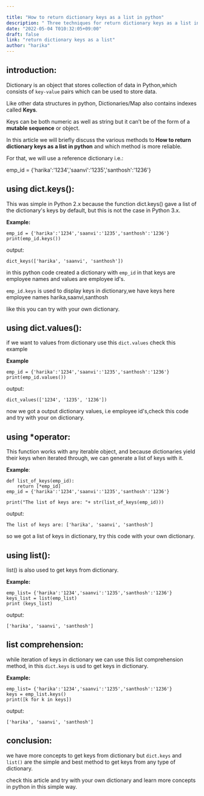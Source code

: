 ```yaml
---

title: "How to return dictionary keys as a list in python"
description: " Three techniques for return dictionary keys as a list in python"
date: "2022-05-04 T010:32:05+09:00"
draft: false
link: "return dictionary keys as a list"
author: "harika"
---
```


## introduction:

Dictionary is an object that stores collection of data in Python,which consists of `key-value` pairs which can be used to store data. 

Like other data structures in python, Dictionaries/Map also contains indexes called **Keys**. 

Keys can be both numeric as well as string but it can’t be of the form of a **mutable sequence** or object. 

In this article we will briefly discuss the various methods to **How to return dictionary keys as a list in python** and which method is more reliable.

For that, we will use a reference dictionary i.e.:

emp_id = {'harika':'1234','saanvi':'1235','santhosh':'1236'}

## using dict.keys():

This was simple in Python 2.x because the function dict.keys() gave a list of the dictionary's keys by default, but this is not the case in Python 3.x. 

**Example:**

```
emp_id = {'harika':'1234','saanvi':'1235','santhosh':'1236'}
print(emp_id.keys())
```
output:
```
dict_keys(['harika', 'saanvi', 'santhosh'])
```
in this python code created a dictionary with `emp_id` in that keys are employee names and values are employee id's.

`emp_id.keys` is used to display keys in dictionary,we have keys here employee names 
harika,saanvi,santhosh

like this you can try with your own dictionary.

## using dict.values():

if we want to values from dictionary use this `dict.values` check this example

**Example**
```
emp_id = {'harika':'1234','saanvi':'1235','santhosh':'1236'}
print(emp_id.values())
```
output:
```
dict_values(['1234', '1235', '1236'])
```
now we got a output dictionary values, i.e employee id's,check this code and try with your on dictionary.

## using *operator:

This function works with any iterable object, and because dictionaries yield their keys when iterated through, we can generate a list of keys with it. 

**Example**:
```
def list_of_keys(emp_id):
    return [*emp_id]
emp_id = {'harika':'1234','saanvi':'1235','santhosh':'1236'}

print("The list of keys are: "+ str(list_of_keys(emp_id)))
```
output:
```
The list of keys are: ['harika', 'saanvi', 'santhosh']
```
so we got a list of keys in dictionary, try this code with your own dictionary.

## using list():
list() is also used to get keys from dictionary.

**Example:**
```
emp_list= {'harika':'1234','saanvi':'1235','santhosh':'1236'}
keys_list = list(emp_list)
print (keys_list)
```
output:
```
['harika', 'saanvi', 'santhosh']
```
## list comprehension:
while iteration of keys in dictionary we can use this list comprehension method, in this `dict.keys` is usd to get keys in dictionary.


**Example:**
```
emp_list= {'harika':'1234','saanvi':'1235','santhosh':'1236'}
keys = emp_list.keys()
print([k for k in keys])
```
output:
```
['harika', 'saanvi', 'santhosh']
```
## conclusion:

we have more concepts to get keys from dictionary but `dict.keys`  and `list()` are the simple and best method to get keys from any type of dictionary.

check this article and try with your own dictionary and learn more concepts in python in this simple way.
